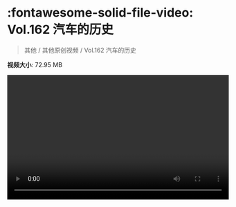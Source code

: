 # :fontawesome-solid-file-video: Vol.162 汽车的历史

> 其他 / 其他原创视频 / Vol.162 汽车的历史

**视频大小**: 72.95 MB

<video id="V-846e09ceab2659e4e2a7d3e1cc8671c4" width="512" height="288" preload="none" playsinline webkit-playsinline></video>